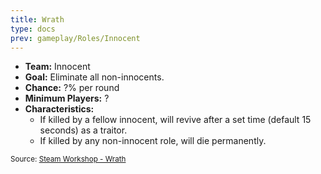 ```yaml
---
title: Wrath
type: docs
prev: gameplay/Roles/Innocent
---
```


- **Team:** Innocent
- **Goal:** Eliminate all non-innocents.
- **Chance:** ?% per round
- **Minimum Players:** ?
- **Characteristics:**
  - If killed by a fellow innocent, will revive after a set time (default 15 seconds) as a traitor.
  - If killed by any non-innocent role, will die permanently.

<small>Source: [Steam Workshop - Wrath](https://steamcommunity.com/sharedfiles/filedetails/?id=2001952383)</small>
